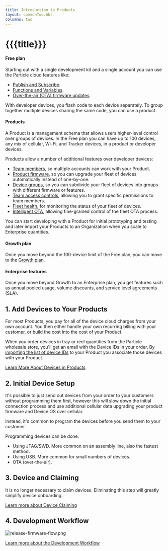 ```yaml
---
title: Introduction to Products
layout: commonTwo.hbs
columns: two
---
```


# {{{title}}}
#### Free plan

Starting out with a single development kit and a single account you can use the Particle cloud features like:

* [Publish and Subscribe](/getting-started/device-os/introduction-to-device-os/#particle-publish).
* [Functions and Variables](/getting-started/device-os/introduction-to-device-os/#particle-function).
* [Over-the-air (OTA) firmware updates](/getting-started/cloud/ota-updates/).

With developer devices, you flash code to each device separately. To group together multiple devices sharing the same code, you can use a product.

#### Products

A Product is a management schema that allows users higher-level control over groups of devices. In the Free plan you can have up to 100 devices, any mix of cellular, Wi-Fi, and Tracker devices, in a product or developer devices.

Products allow a number of additional features over developer devices:

* [Team members](/getting-started/console/console/#adding-team-members), so multiple accounts can work with your Product.
* [Product firmware](/getting-started/console/console/#rollout-firmware), so you can upgrade your fleet of devices automatically instead of one-by-one.
* [Device groups](/getting-started/console/device-groups/), so you can subdivide your fleet of devices into groups with different firmware or features.
* [Team access controls](/getting-started/console/team-access-controls/), allowing you to grant specific permissions to team members.
* [Fleet health](/getting-started/console/fleet-health/), for monitoring the status of your fleet of devices.
* [Intelligent OTA](/getting-started/cloud/ota-updates/#intelligent-firmware-releases), allowing fine-grained control of the fleet OTA process.

You can start developing with a Product for initial prototyping and testing and later import your Products to an Organization when you scale to Enterprise quantities.

#### Growth plan

Once you move beyond the 100-device limit of the Free plan, you can move to the [Growth plan](/getting-started/cloud/introduction/#pricing). 

#### Enterprise features

Once you move beyond Growth to an Enterprise plan, you get features such as annual pooled usage, volume discounts, and service level agreements (SLA).

## 1\. Add Devices to Your Products

For most Products, you pay for all of the device cloud charges from your own account. You then either handle your own recurring billing with your customer, or build the cost into the cost of your Product.

When you order devices in tray or reel quantities from the Particle wholesale store, you'll get an email with the Device IDs in your order. By [importing the list of device IDs](/getting-started/console/console/#adding-devices) to your Product you associate those devices with your Product.

[Learn More About Devices in Products](/getting-started/products/introduction-to-products/#devices-in-products)

## 2\. Initial Device Setup

It's possible to just send out devices from your order to your customers without programming them first, however this will slow down the initial connection process and use additional cellular data upgrading your product firmware and Device OS over cellular.

Instead, it's common to program the devices before you send them to your customer.

Programming devices can be done:

* Using JTAG/SWD. More common on an assembly line, also the fastest method.
* Using USB. More common for small numbers of devices.
* OTA (over-the-air).

## 3\. Device and Claiming

It is no longer necessary to claim devices. Eliminating this step will greatly simplify device onboarding.

[Learn more about Device Claiming](/getting-started/products/introduction-to-products/#device-and-claiming)

## 4\. Development Workflow

![release-firmware-flow.png](/assets/images/support/release-firmware-flow.png)

[Learn more about the Development Workflow](/getting-started/products/introduction-to-products/#product-firmware-workflow)
